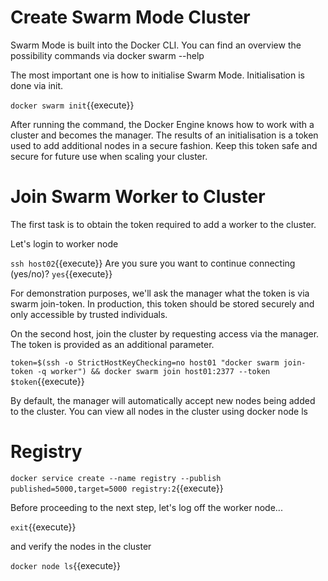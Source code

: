 
# Create Swarm Mode Cluster
Swarm Mode is built into the Docker CLI. You can find an overview the possibility commands via docker swarm --help

The most important one is how to initialise Swarm Mode. Initialisation is done via init.

`docker swarm init`{{execute}}

After running the command, the Docker Engine knows how to work with a cluster and becomes the manager. The results of an initialisation is a token used to add additional nodes in a secure fashion. Keep this token safe and secure for future use when scaling your cluster.

# Join Swarm Worker to Cluster

The first task is to obtain the token required to add a worker to the cluster. 

Let's login to worker node

`ssh host02`{{execute}}
Are you sure you want to continue connecting (yes/no)? `yes`{{execute}}

For demonstration purposes, we'll ask the manager what the token is via swarm join-token. In production, this token should be stored securely and only accessible by trusted individuals.

On the second host, join the cluster by requesting access via the manager. The token is provided as an additional parameter.

`token=$(ssh -o StrictHostKeyChecking=no host01 "docker swarm join-token -q worker") && docker swarm join host01:2377 --token $token`{{execute}}

By default, the manager will automatically accept new nodes being added to the cluster. You can view all nodes in the cluster using docker node ls

# Registry

`docker service create --name registry --publish published=5000,target=5000 registry:2`{{execute}}

Before proceeding to the next step, let's log off the worker node...

`exit`{{execute}}

and verify the nodes in the cluster

`docker node ls`{{execute}}

